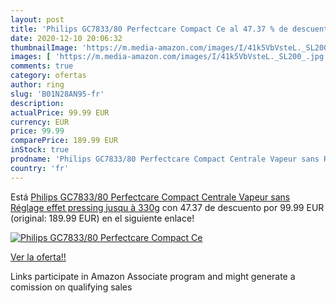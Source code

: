 ```yaml
---
layout: post
title: 'Philips GC7833/80 Perfectcare Compact Ce al 47.37 % de descuento'
date: 2020-12-10 20:06:32
thumbnailImage: 'https://m.media-amazon.com/images/I/41k5VbVsteL._SL200_.jpg'
images: [ 'https://m.media-amazon.com/images/I/41k5VbVsteL._SL200_.jpg' ]
comments: true
category: ofertas
author: ring
slug: 'B01N28AN95-fr'
description:
actualPrice: 99.99 EUR
currency: EUR
price: 99.99
comparePrice: 189.99 EUR
inStock: true
prodname: 'Philips GC7833/80 Perfectcare Compact Centrale Vapeur sans Réglage effet pressing jusqu à 330g'
country: 'fr'
---
```


Está [Philips GC7833/80 Perfectcare Compact Centrale Vapeur sans Réglage effet pressing jusqu à 330g](https://www.amazon.fr/dp/B01N28AN95/?tag=tolees0d-21) con 47.37 de descuento por 99.99 EUR (original: 189.99 EUR) en el siguiente enlace!

[![Philips GC7833/80 Perfectcare Compact Ce](https://m.media-amazon.com/images/I/41k5VbVsteL._SL200_.jpg)](https://www.amazon.fr/dp/B01N28AN95/?tag=tolees0d-21)

[Ver la oferta!!](https://www.amazon.fr/dp/B01N28AN95/?tag=tolees0d-21)

Links participate in Amazon Associate program and might generate a comission on qualifying sales


